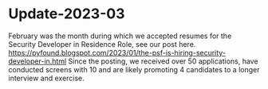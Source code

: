 # Update-2023-03

February was the month during which we accepted resumes for the Security Developer in Residence Role, see our post here. https://pyfound.blogspot.com/2023/01/the-psf-is-hiring-security-developer-in.html
Since the posting, we received over 50 applications, have conducted screens with 10 and are likely promoting 4 candidates to a longer interview and exercise.
